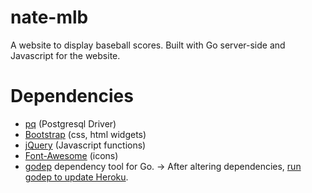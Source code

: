 # nate-mlb
A website to display baseball scores.
Built with Go server-side and Javascript for the website.

# Dependencies
* [pq](https://github.com/lib/pq) (Postgresql Driver)
* [Bootstrap](https://github.com/twbs/bootstrap) (css, html widgets)
* [jQuery](https://github.com/jquery/jquery) (Javascript functions)
* [Font-Awesome](https://github.com/FortAwesome/Font-Awesome) (icons)
* [godep](Godeps/Readme) dependency tool for Go. -> After altering dependencies, [run godep to update Heroku](https://devcenter.heroku.com/articles/go-dependencies-via-godep).
